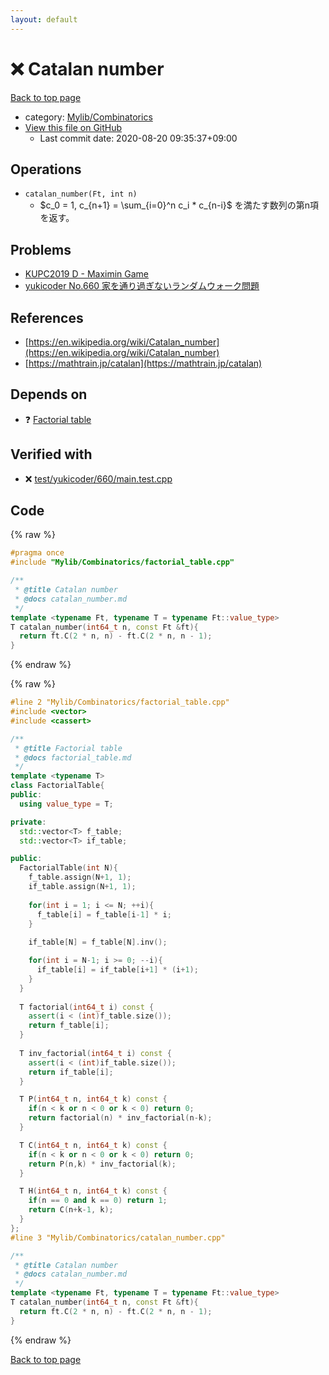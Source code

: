 ```yaml
---
layout: default
---
```


<!-- mathjax config similar to math.stackexchange -->
<script type="text/javascript" async
  src="https://cdnjs.cloudflare.com/ajax/libs/mathjax/2.7.5/MathJax.js?config=TeX-MML-AM_CHTML">
</script>
<script type="text/x-mathjax-config">
  MathJax.Hub.Config({
    TeX: { equationNumbers: { autoNumber: "AMS" }},
    tex2jax: {
      inlineMath: [ ['$','$'] ],
      processEscapes: true
    },
    "HTML-CSS": { matchFontHeight: false },
    displayAlign: "left",
    displayIndent: "2em"
  });
</script>

<script type="text/javascript" src="https://cdnjs.cloudflare.com/ajax/libs/jquery/3.4.1/jquery.min.js"></script>
<script src="https://cdn.jsdelivr.net/npm/jquery-balloon-js@1.1.2/jquery.balloon.min.js" integrity="sha256-ZEYs9VrgAeNuPvs15E39OsyOJaIkXEEt10fzxJ20+2I=" crossorigin="anonymous"></script>
<script type="text/javascript" src="../../../assets/js/copy-button.js"></script>
<link rel="stylesheet" href="../../../assets/css/copy-button.css" />


# :x: Catalan number

<a href="../../../index.html">Back to top page</a>

* category: <a href="../../../index.html#8fcb53b240254087f9d87015c4533bd0">Mylib/Combinatorics</a>
* <a href="{{ site.github.repository_url }}/blob/master/Mylib/Combinatorics/catalan_number.cpp">View this file on GitHub</a>
    - Last commit date: 2020-08-20 09:35:37+09:00




## Operations

- `catalan_number(Ft, int n)`
	-  $c_0 = 1, c_{n+1} = \sum_{i=0}^n c_i * c_{n-i}$ を満たす数列の第n項を返す。

## Problems

- [KUPC2019 D - Maximin Game](https://atcoder.jp/contests/kupc2019/tasks/kupc2019_d)
- [yukicoder No.660 家を通り過ぎないランダムウォーク問題](https://yukicoder.me/problems/no/660)

## References

- [https://en.wikipedia.org/wiki/Catalan_number](https://en.wikipedia.org/wiki/Catalan_number)
- [https://mathtrain.jp/catalan](https://mathtrain.jp/catalan)


## Depends on

* :question: <a href="factorial_table.cpp.html">Factorial table</a>


## Verified with

* :x: <a href="../../../verify/test/yukicoder/660/main.test.cpp.html">test/yukicoder/660/main.test.cpp</a>


## Code

<a id="unbundled"></a>
{% raw %}
```cpp
#pragma once
#include "Mylib/Combinatorics/factorial_table.cpp"

/**
 * @title Catalan number
 * @docs catalan_number.md
 */
template <typename Ft, typename T = typename Ft::value_type>
T catalan_number(int64_t n, const Ft &ft){
  return ft.C(2 * n, n) - ft.C(2 * n, n - 1);
}

```
{% endraw %}

<a id="bundled"></a>
{% raw %}
```cpp
#line 2 "Mylib/Combinatorics/factorial_table.cpp"
#include <vector>
#include <cassert>

/**
 * @title Factorial table
 * @docs factorial_table.md
 */
template <typename T>
class FactorialTable{
public:
  using value_type = T;

private:
  std::vector<T> f_table;
  std::vector<T> if_table;

public:
  FactorialTable(int N){
    f_table.assign(N+1, 1);
    if_table.assign(N+1, 1);
    
    for(int i = 1; i <= N; ++i){
      f_table[i] = f_table[i-1] * i;
    }
    
    if_table[N] = f_table[N].inv();

    for(int i = N-1; i >= 0; --i){
      if_table[i] = if_table[i+1] * (i+1);
    }
  }
  
  T factorial(int64_t i) const {
    assert(i < (int)f_table.size());
    return f_table[i];
  }
  
  T inv_factorial(int64_t i) const {
    assert(i < (int)if_table.size());
    return if_table[i];
  }

  T P(int64_t n, int64_t k) const {
    if(n < k or n < 0 or k < 0) return 0;
    return factorial(n) * inv_factorial(n-k);
  }

  T C(int64_t n, int64_t k) const {
    if(n < k or n < 0 or k < 0) return 0;
    return P(n,k) * inv_factorial(k);
  }

  T H(int64_t n, int64_t k) const {
    if(n == 0 and k == 0) return 1;
    return C(n+k-1, k);
  }
};
#line 3 "Mylib/Combinatorics/catalan_number.cpp"

/**
 * @title Catalan number
 * @docs catalan_number.md
 */
template <typename Ft, typename T = typename Ft::value_type>
T catalan_number(int64_t n, const Ft &ft){
  return ft.C(2 * n, n) - ft.C(2 * n, n - 1);
}

```
{% endraw %}

<a href="../../../index.html">Back to top page</a>

